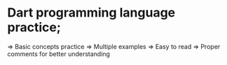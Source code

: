 # Dart programming language practice;

=> Basic concepts practice
=> Multiple examples
=> Easy to read 
=> Proper comments for better understanding 

